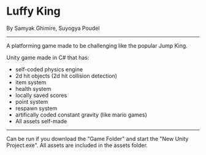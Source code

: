 # Luffy King

By Samyak Ghimire, Suyogya Poudel

_____________________________________________________________________________________________________________________________________________________
A platforming game made to be challenging like the popular Jump King. 

Unity game made in C# that has:
- self-coded physics engine
- 2d hit objects (2d hit collision detection)
- item system
- health system
- locally saved scores
- point system
- respawn system
- artifically coded constant gravity (like mario games)
- All assets self-made
_____________________________________________________________________________________________________________________________________________________

Can be run if you download the "Game Folder" and start the "New Unity Project.exe". All assets are included in the assets folder. 
